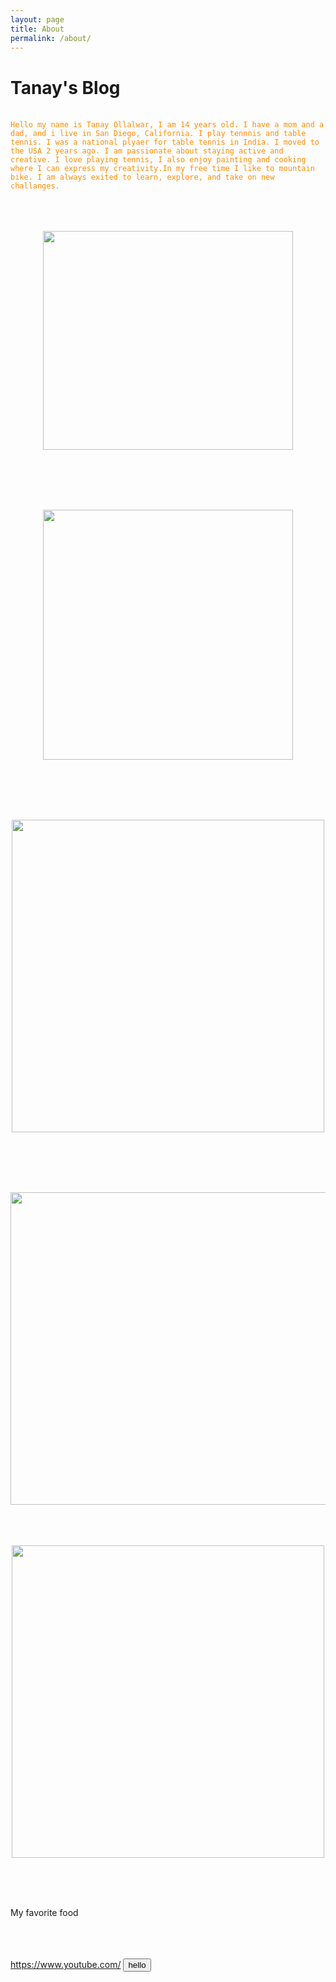 ```yaml
---
layout: page
title: About
permalink: /about/
---
```


# Tanay's Blog

<br>
<code style="color : darkorange">Hello my name is Tanay Ollalwar, I am 14 years old. I have a mom and a dad, and i live in San Diego, California. I play tennnis and table tennis. I was a national plyaer for table tennis in India. I moved to the USA 2 years ago. I am passionate about staying active and creative. I love playing tennis, I also enjoy painting and cooking where I can express my creativity.In my free time I like to mountain bike. I am always exited to learn, explore, and take on new challanges.</code>
<br><br> <br><br>

<p align="center">
<img src="https://magazine.fortevillageresort.com/wp-content/uploads/2022/01/tennis-770x513.jpg" width="400" height="350">
</p>

<br>
<br>
<br>
<br>

<p align="center">
<img src="https://media.istockphoto.com/id/1477430966/photo/woman-preparing-quinoa-vegetable-mix-cooked-in-a-frying-pan.jpg?s=612x612&w=0&k=20&c=eGlflJ8A7Kg8SbidqJxDp9hzbG0ETt3saS7Z4Sf250g=" width="400" height="400" >
</p>

<br>
<br>
<br>
<br>

<p align="center">
<img src="https://www.lookoutvt.com/wp-content/uploads/2023/06/AdobeStock_593082107-scaled-e1692656084718.jpeg" width="500" height="500">
</p>

<br>
<br>
<br>
<br>

<p align="center">
<img src="https://upload.wikimedia.org/wikipedia/en/thumb/4/41/Flag_of_India.svg/1920px-Flag_of_India.svg.png" width="750" height="500">

<br>
<br>
<br>
<br>

<p align="center">
<img src="https://shwetainthekitchen.com/wp-content/uploads/2020/03/IMG_7944-scaled.jpg" width="500" height="500">

<br><br><br>

My favorite food

<br><br><br>
<a>https://www.youtube.com/</a>
<button>hello</button>